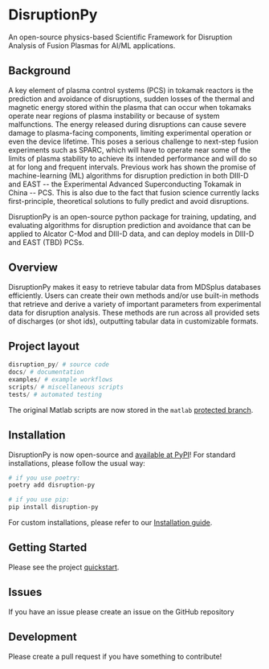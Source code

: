 
# DisruptionPy

An open-source physics-based Scientific Framework for Disruption Analysis of Fusion Plasmas for AI/ML applications. 

## Background

A key element of plasma control systems (PCS) in tokamak reactors is the prediction and avoidance of disruptions, sudden losses of the thermal and magnetic energy stored within the plasma that can occur when tokamaks operate near regions of plasma instability or because of system malfunctions.
The energy released during disruptions can cause severe damage to plasma-facing components, limiting experimental operation or even the device lifetime.
This poses a serious challenge to next-step fusion experiments such as SPARC, which will have to operate near some of the limits of plasma stability to achieve its intended performance and will do so at for long and frequent intervals.
Previous work has shown the promise of machine-learning (ML) algorithms for disruption prediction in both DIII-D and EAST -- the Experimental Advanced Superconducting Tokamak in China -- PCS.
This is also due to the fact that fusion science currently lacks first-principle, theoretical solutions to fully predict and avoid disruptions. 

DisruptionPy is an open-source python package for training, updating, and evaluating algorithms for disruption prediction and avoidance that can be applied to Alcator C-Mod and DIII-D data, and can deploy models in DIII-D and EAST (TBD) PCSs.

## Overview

DisruptionPy makes it easy to retrieve tabular data from MDSplus databases efficiently.
Users can create their own methods and/or use built-in methods that retrieve and derive a variety of important parameters from experimental data for disruption analysis.
These methods are run across all provided sets of discharges (or shot ids), outputting tabular data in customizable formats.

## Project layout

```python
disruption_py/ # source code
docs/ # documentation
examples/ # example workflows
scripts/ # miscellaneous scripts
tests/ # automated testing
```

The original Matlab scripts are now stored in the `matlab` [protected branch](https://github.com/MIT-PSFC/disruption-py/tree/matlab).

## Installation

DisruptionPy is now open-source and [available at PyPI](https://pypi.org/project/disruption-py/)!
For standard installations, please follow the usual way:

```bash
# if you use poetry:
poetry add disruption-py

# if you use pip:
pip install disruption-py
```

For custom installations, please refer to our [Installation guide](docs/INSTALL.md).

## Getting Started

Please see the project [quickstart](https://mit-psfc.github.io/disruption-py/quickstart/usage_quickstart/).

## Issues

If you have an issue please create an issue on the GitHub repository

## Development

Please create a pull request if you have something to contribute!
